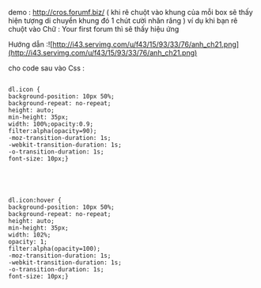 demo : http://cros.forumf.biz/
( khi rê chuột vào khung của mỗi box sẽ thấy hiện tượng di chuyển khung đó 1 chút cười nhăn răng )
ví dụ khi bạn rê chuột vào Chữ : Your first forum thì sẽ thấy hiệu ứng




Hướng dẫn :![http://i43.servimg.com/u/f43/15/93/33/76/anh_ch21.png](http://i43.servimg.com/u/f43/15/93/33/76/anh_ch21.png)

cho code sau vào Css :


```

dl.icon {
background-position: 10px 50%;
background-repeat: no-repeat;
height: auto;
min-height: 35px;
width: 100%;opacity:0.9;
filter:alpha(opacity=90);
-moz-transition-duration: 1s;
-webkit-transition-duration: 1s;
-o-transition-duration: 1s;
font-size: 10px;}





dl.icon:hover {
background-position: 10px 50%;
background-repeat: no-repeat;
height: auto;
min-height: 35px;
width: 102%;
opacity: 1;
filter:alpha(opacity=100);
-moz-transition-duration: 1s;
-webkit-transition-duration: 1s;
-o-transition-duration: 1s;
font-size: 10px;}


```